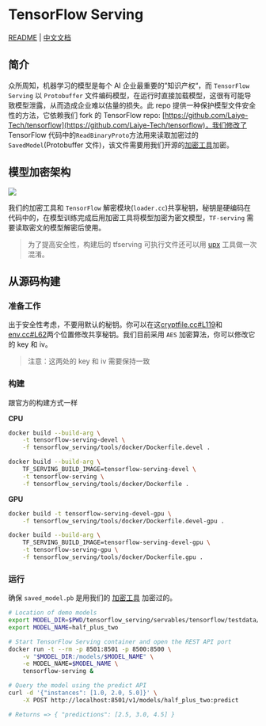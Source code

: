 # TensorFlow Serving

[README](README.md) | [中文文档](README_zh.md)

## 简介

众所周知，机器学习的模型是每个 AI 企业最重要的”知识产权“，而 `TensorFlow Serving` 以 `Protobuffer` 文件编码模型，在运行时直接加载模型，这很有可能导致模型泄露，从而造成企业难以估量的损失。此 repo 提供一种保护模型文件安全性的方法，它依赖我们 fork 的 TensorFlow repo: [https://github.com/Laiye-Tech/tensorflow](https://github.com/Laiye-Tech/tensorflow)，我们修改了 TensorFlow 代码中的`ReadBinaryProto`方法用来读取加密过的`SavedModel`(Protobuffer 文件)，该文件需要用我们开源的[加密工具](https://github.com/Laiye-Tech/cryptpb)加密。

## 模型加密架构

![](./images/TensorFlow模型.jpg)

我们的加密工具和 `TensorFlow` 解密模块(`loader.cc`)共享秘钥，秘钥是硬编码在代码中的，在模型训练完成后用加密工具将模型加密为密文模型，`TF-serving` 需要读取密文的模型解密后使用。

> 为了提高安全性，构建后的 tfserving 可执行文件还可以用 [upx](https://upx.github.io/) 工具做一次混淆。

## 从源码构建

### 准备工作

出于安全性考虑，不要用默认的秘钥。你可以在这[cryptfile.cc#L119](https://github.com/Laiye-Tech/cryptpb/blob/main/cryptfile/cryptfile.cc#L119)和[env.cc#L62](https://github.com/Laiye-Tech/tensorflow/blob/master/tensorflow/core/platform/env.cc#L62)两个位置修改共享秘钥。我们目前采用 `AES` 加密算法，你可以修改它的 key 和 iv。

> 注意：这两处的 key 和 iv 需要保持一致

### 构建

跟官方的构建方式一样

**CPU**

```sh
docker build --build-arg \
    -t tensorflow-serving-devel \
    -f tensorflow_serving/tools/docker/Dockerfile.devel .

docker build --build-arg \
    TF_SERVING_BUILD_IMAGE=tensorflow-serving-devel \
    -t tensorflow-serving \
    -f tensorflow_serving/tools/docker/Dockerfile .
```

**GPU**

```sh
docker build -t tensorflow-serving-devel-gpu \
    -f tensorflow_serving/tools/docker/Dockerfile.devel-gpu .

docker build --build-arg \
    TF_SERVING_BUILD_IMAGE=tensorflow-serving-devel-gpu \
    -t tensorflow-serving-gpu \
    -f tensorflow_serving/tools/docker/Dockerfile.gpu .
```

### 运行

确保 `saved_model.pb` 是用我们的 [加密工具](https://github.com/Laiye-Tech/cryptpb#run) 加密过的。

```sh
# Location of demo models
export MODEL_DIR=$PWD/tensorflow_serving/servables/tensorflow/testdata/saved_model_half_plus_two_cpu/
export MODEL_NAME=half_plus_two

# Start TensorFlow Serving container and open the REST API port
docker run -t --rm -p 8501:8501 -p 8500:8500 \
    -v "$MODEL_DIR:/models/$MODEL_NAME" \
    -e MODEL_NAME=$MODEL_NAME \
    tensorflow-serving &

# Query the model using the predict API
curl -d '{"instances": [1.0, 2.0, 5.0]}' \
    -X POST http://localhost:8501/v1/models/half_plus_two:predict

# Returns => { "predictions": [2.5, 3.0, 4.5] }
```
